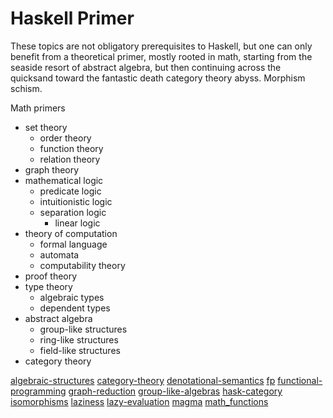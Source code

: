 # Haskell Primer

These topics are not obligatory prerequisites to Haskell, but one can only benefit from a theoretical primer, mostly rooted in math, starting from the seaside resort of abstract algebra, but then continuing across the quicksand toward the fantastic death category theory abyss. Morphism schism.

Math primers
- set theory
  - order theory
  - function theory
  - relation theory
- graph theory
- mathematical logic
  - predicate logic
  - intuitionistic logic
  - separation logic
    - linear logic
- theory of computation
  - formal language
  - automata
  - computability theory
- proof theory
- type theory
  - algebraic types
  - dependent types
- abstract algebra
  - group-like structures
  - ring-like structures
  - field-like structures
- category theory



[algebraic-structures](../adt/algebraic-structures.md)
[category-theory](../category-theoretical/category-theory.md)
[denotational-semantics](../../topics/denotational-semantics.md)
[fp](../../topics/fp.md)
[functional-programming](../../topics/functional-programming.md)
[graph-reduction](../../topics/graph-reduction.md)
[group-like-algebras](../../topics/adt/group-like-algebras.md)
[hask-category](../../topics/category-theoretical/hask-category.md)
[isomorphisms](isomorphisms_.md)
[laziness](laziness2.md)
[lazy-evaluation](../evaluation/lazy-evaluation.md)
[magma](../adt/magma.md)
[math_functions](../../topics/math_functions.md)
